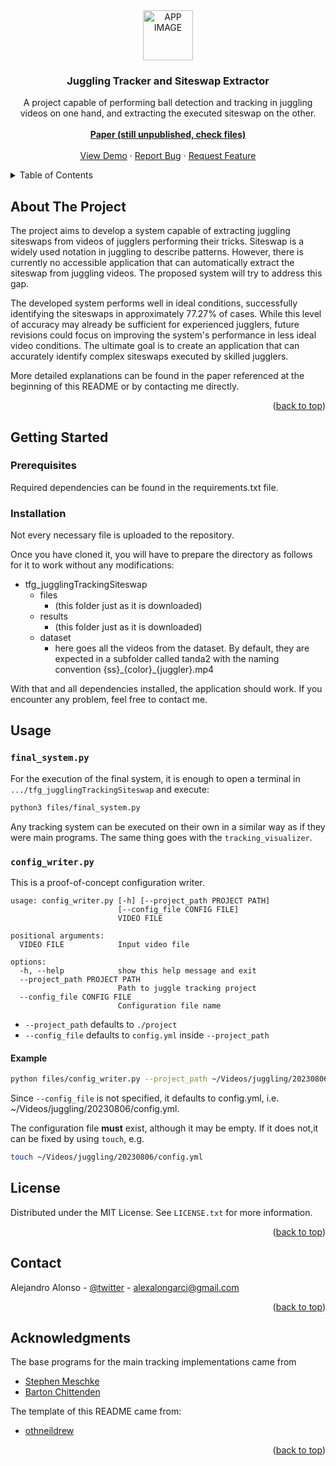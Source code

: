 <div align="center">
  <a href="https://github.com/othneildrew/Best-README-Template">
    <img src="images/logo.png" alt="APP IMAGE" width="80" height="80">
  </a>

  <h3 align="center">Juggling Tracker and Siteswap Extractor</h3>

  <p align="center">
    A project capable of performing ball detection and tracking in juggling videos on one hand, and extracting the executed siteswap on the other.
    <br />
    <br />
    <a href="https://github.com/AlejandroAlonsoG/tfg_jugglingTrackingSiteswap"><strong>Paper (still unpublished, check files)</strong></a>
    <br />
    <br />
    <a href="https://github.com/AlejandroAlonsoG/tfg_jugglingTrackingSiteswap">View Demo</a>
    ·
    <a href="https://github.com/AlejandroAlonsoG/tfg_jugglingTrackingSiteswap/issues">Report Bug</a>
    ·
    <a href="https://github.com/AlejandroAlonsoG/tfg_jugglingTrackingSiteswap/issues">Request Feature</a>
  </p>
</div>

<!-- TABLE OF CONTENTS -->
<details>
  <summary>Table of Contents</summary>
  <ol>
    <li>
      <a href="#about-the-project">About The Project</a>
    </li>
    <li>
      <a href="#getting-started">Getting Started</a>
      <ul>
        <li><a href="#prerequisites">Prerequisites</a></li>
        <li><a href="#installation">Installation</a></li>
      </ul>
    </li>
    <li><a href="#usage">Usage</a></li>
    <li><a href="#license">License</a></li>
    <li><a href="#contact">Contact</a></li>
    <li><a href="#acknowledgments">Acknowledgments</a></li>
  </ol>
</details>

<!-- ABOUT THE PROJECT -->
## About The Project

The project aims to develop a system capable of extracting juggling siteswaps from videos of jugglers performing their tricks. Siteswap is a widely used notation in juggling to describe patterns. However, there is currently no accessible application that can automatically extract the siteswap from juggling videos. The proposed system will try to address this gap.

The developed system performs well in ideal conditions, successfully identifying the siteswaps in approximately 77.27% of cases. While this level of accuracy may already be sufficient for experienced jugglers, future revisions could focus on improving the system's performance in less ideal video conditions. The ultimate goal is to create an application that can accurately identify complex siteswaps executed by skilled jugglers.

More detailed explanations can be found in the paper referenced at the beginning of this README or by contacting me directly.

<p align="right">(<a href="#readme-top">back to top</a>)</p>

<!-- GETTING STARTED -->
## Getting Started

### Prerequisites

Required dependencies can be found in the requirements.txt file.

### Installation

Not every necessary file is uploaded to the repository.

Once you have cloned it, you will have to prepare the directory as follows for it to work without any modifications:

- tfg_jugglingTrackingSiteswap
  - files
    - (this folder just as it is downloaded)
  - results
    - (this folder just as it is downloaded)
  - dataset
    - here goes all the videos from the dataset. By default, they are expected in a subfolder called tanda2 with the naming convention {ss}\_{color}\_{juggler}.mp4




With that and all dependencies installed, the application should work. If you encounter any problem, feel free to contact me.

<!-- USAGE EXAMPLES -->
## Usage

### `final_system.py`

For the execution of the final system, it is enough to open a terminal in `.../tfg_jugglingTrackingSiteswap` and execute:

```bash
python3 files/final_system.py
```

Any tracking system can be executed on their own in a similar way as if they were main programs. The same thing goes with the `tracking_visualizer`.

### `config_writer.py`

This is a proof-of-concept configuration writer.

```
usage: config_writer.py [-h] [--project_path PROJECT PATH]
                        [--config_file CONFIG FILE]
                        VIDEO FILE

positional arguments:
  VIDEO FILE            Input video file

options:
  -h, --help            show this help message and exit
  --project_path PROJECT PATH
                        Path to juggle tracking project
  --config_file CONFIG FILE
                        Configuration file name

```

* `--project_path` defaults to `./project`
* `--config_file` defaults to `config.yml` inside `--project_path`


#### Example

```bash
python files/config_writer.py --project_path ~/Videos/juggling/20230806 ~/Videos/juggling/20230806/ss3_blue_barton.mp4
```

Since `--config_file` is not specified, it defaults to config.yml, i.e. ~/Videos/juggling/20230806/config.yml. 

The configuration file **must** exist, although it may be empty. If it does not,it can be fixed by using `touch`, e.g.

```bash
touch ~/Videos/juggling/20230806/config.yml
```


<!-- LICENSE -->
## License

Distributed under the MIT License. See `LICENSE.txt` for more information.

<p align="right">(<a href="#readme-top">back to top</a>)</p>



<!-- CONTACT -->
## Contact

Alejandro Alonso - [@twitter](https://twitter.com/MelenalexYT) - alexalongarci@gmail.com

<p align="right">(<a href="#readme-top">back to top</a>)</p>



<!-- ACKNOWLEDGMENTS -->
## Acknowledgments

The base programs for the main tracking implementations came from

* [Stephen Meschke](https://github.com/smeschke/juggling)
* [Barton Chittenden](https://github.com/bartonski/juggling_detector)

The template of this README came from:
* [othneildrew](https://github.com/othneildrew/Best-README-Template/tree/master)

<p align="right">(<a href="#readme-top">back to top</a>)</p>
